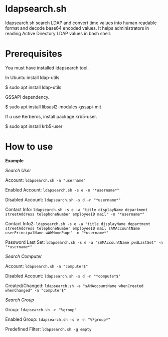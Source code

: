# ldapsearch.sh


ldapsearch.sh search LDAP and convert time values into human readable
format and decode base64 encoded values. It helps administrators in
reading Active Directory LDAP values in bash shell.



# Prerequisites


You must have installed ldapsearch tool.


In Ubuntu install ldap-utils.

$ sudo apt install ldap-utils

GSSAPI dependency.

$ sudo apt install libsasl2-modules-gssapi-mit


If u use Kerberos, install package krb5-user.

$ sudo apt install krb5-user



# How to use


**Example**


  *Search User*

  Account:              `ldapsearch.sh -n "username"`

  Enabled Account:      `ldapsearch.sh -s e -n "*username*"`

  Disabled Account:     `ldapsearch.sh -s d -n "*username*"`

  Contact Info:         `ldapsearch.sh -s e -a "title displayName department streetAddress telephoneNumber employeeID mail" -n "*username*"`

  Contact Info2:        `ldapsearch.sh -s e -a "title displayName department streetAddress telephoneNumber employeeID mail sAMAccountName userPrincipalName wWWHomePage" -n "*username*"`

  Password Last Set:    `ldapsearch.sh -s e -a "sAMAccountName pwdLastSet" -n "*username*"`



  *Search Computer*


  Account:              `ldapsearch.sh -n "computer$"`

  Disabled Account:     `ldapsearch.sh -s d -n "*compute*$"`

  Created/Changed:      `ldapsearch.sh -a "sAMAccountName whenCreated whenChanged" -n "computer$"`



  *Search Group*


  Group:                `ldapsearch.sh -n "%group"`

  Enabled Group:        `ldapsearch.sh -s e -n "%*group*"`

  Predefined Filter:    `ldapsearch.sh -g empty`

